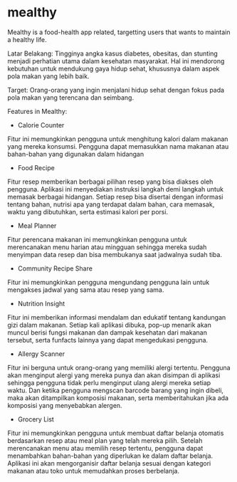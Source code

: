 # mealthy
Mealthy is a food-health app related, targetting users that wants to maintain a healthy life.

Latar Belakang: Tingginya angka kasus diabetes, obesitas, dan stunting menjadi perhatian utama dalam kesehatan masyarakat. Hal ini mendorong kebutuhan untuk mendukung gaya hidup sehat, khususnya dalam aspek pola makan yang lebih baik.

Target: Orang-orang yang ingin menjalani hidup sehat dengan fokus pada pola makan yang terencana dan seimbang.

Features in Mealthy:
- Calorie Counter

Fitur ini memungkinkan pengguna untuk menghitung kalori dalam makanan yang mereka konsumsi. Pengguna dapat memasukkan nama makanan atau bahan-bahan yang digunakan dalam hidangan

- Food Recipe

Fitur resep memberikan berbagai pilihan resep yang bisa diakses oleh pengguna. Aplikasi ini menyediakan instruksi langkah demi langkah untuk memasak berbagai hidangan. Setiap resep bisa disertai dengan informasi tentang bahan, nutrisi apa yang terdapat dalam bahan, cara memasak, waktu yang dibutuhkan, serta estimasi kalori per porsi.

- Meal Planner

Fitur perencana makanan ini memungkinkan pengguna untuk merencanakan menu harian atau mingguan sehingga mereka sudah menyimpan data resep dan bisa membukanya saat jadwalnya sudah tiba.

- Community Recipe Share

Fitur ini memungkinkan pengguna mengundang pengguna lain untuk mengakses jadwal yang sama atau resep yang sama.

- Nutrition Insight

Fitur ini memberikan informasi mendalam dan edukatif tentang kandungan gizi dalam makanan. Setiap kali aplikasi dibuka, pop-up menarik akan muncul berisi fungsi makanan dan dampak kesehatan dari makanan tersebut, serta funfacts lainnya yang dapat mengedukasi pengguna.



- Allergy Scanner
  
Fitur ini berguna untuk orang-orang yang memiliki alergi tertentu. Pengguna akan menginput alergi yang mereka punya dan akan disimpan di aplikasi sehingga pengguna tidak perlu menginput ulang alergi mereka setiap waktu. Dan ketika pengguna mengscan barcode barang yang ingin dibeli, maka akan ditampilkan komposisi makanan, serta memberitahukan jika ada komposisi yang menyebabkan alergen.

- Grocery List
  
Fitur ini memungkinkan pengguna untuk membuat daftar belanja otomatis berdasarkan resep atau meal plan yang telah mereka pilih. Setelah merencanakan menu atau memilih resep tertentu, pengguna dapat menambahkan bahan-bahan yang diperlukan ke dalam daftar belanja. Aplikasi ini akan mengorganisir daftar belanja sesuai dengan kategori makanan atau toko untuk memudahkan proses berbelanja.
